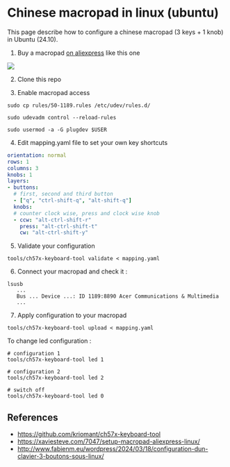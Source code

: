 # Chinese macropad in linux (ubuntu)

This page describe how to configure a chinese macropad (3 keys + 1 knob) in Ubuntu (24.10).

1. Buy a macropad [on aliexpress](https://s.click.aliexpress.com/e/_EyCfpXA) like this one 

![](macropad.jpg)

2. Clone this repo

3. Enable macropad access

```shell
sudo cp rules/50-1189.rules /etc/udev/rules.d/

sudo udevadm control --reload-rules

sudo usermod -a -G plugdev $USER
```

4. Edit mapping.yaml file to set your own key shortcuts

```yaml
orientation: normal
rows: 1
columns: 3
knobs: 1
layers:
- buttons:
  # first, second and third button
  - ["q", "ctrl-shift-q", "alt-shift-q"]
  knobs:
  # counter clock wise, press and clock wise knob
  - ccw: "alt-ctrl-shift-r"
    press: "alt-ctrl-shift-t"
    cw: "alt-ctrl-shift-y"
```

5. Validate your configuration

```shell
tools/ch57x-keyboard-tool validate < mapping.yaml
```

6. Connect your macropad and check it :

```shell
lsusb
   ...
   Bus ... Device ...: ID 1189:8890 Acer Communications & Multimedia 
   ...
```

7. Apply configuration to your macropad

```shell
tools/ch57x-keyboard-tool upload < mapping.yaml
```

To change led configuration :

```shell
# configuration 1
tools/ch57x-keyboard-tool led 1

# configuration 2
tools/ch57x-keyboard-tool led 2

# switch off
tools/ch57x-keyboard-tool led 0
```

## References

- https://github.com/kriomant/ch57x-keyboard-tool
- https://xaviesteve.com/7047/setup-macropad-aliexpress-linux/
- http://www.fabienm.eu/wordpress/2024/03/18/configuration-dun-clavier-3-boutons-sous-linux/


